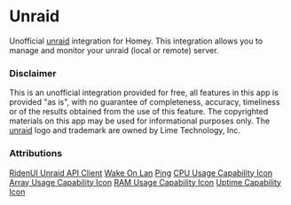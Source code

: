 # Unraid

Unofficial [unraid](https://unraid.net/) integration for Homey.
This integration allows you to manage and monitor your unraid (local or remote) server.


### Disclaimer
This is an unofficial integration provided for free, all features in this app is provided "as is", with no guarantee of completeness, accuracy, timeliness or of the results obtained from the use of this feature.
The copyrighted materials on this app may be used for informational purposes only. The [unraid](https://unraid.net/) logo and trademark are owned by Lime Technology, Inc.

### Attributions
[RidenUI Unraid API Client](https://unraid.ridenui.org/)
[Wake On Lan](https://github.com/song940/wake-on-lan)
[Ping](https://github.com/justintaddei/tcp-ping)
[CPU Usage Capability Icon](https://www.svgrepo.com/svg/454733/chip-computer-cpu)
[Array Usage Capability Icon](https://www.svgrepo.com/svg/454742/computer-device-digital-6)
[RAM Usage Capability Icon](https://www.svgrepo.com/svg/454734/computer-device-digital-3)
[Uptime Capability Icon](https://www.svgrepo.com/svg/415299/timer-clock-alarm-time-watch)